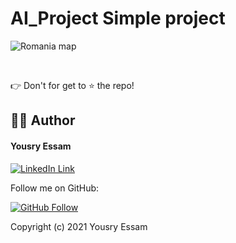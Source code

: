 # AI_Project Simple project 
![Romania map](https://user-images.githubusercontent.com/43790152/97784960-1a142580-1bc4-11eb-9070-39c03eb16df2.png)

<br>

👉 Don't for get to ⭐ the repo!

## 👨‍💻‍ Author

#### Yousry Essam 
[![LinkedIn Link](https://img.shields.io/badge/Connect-Hamza-blue.svg?logo=linkedin&longCache=true&style=social&label=Connect
)](https://www.linkedin.com/in/mhamzadev)

Follow me on GitHub:

[![GitHub Follow](https://img.shields.io/badge/Connect-Hmz-blue.svg?logo=Github&longCache=true&style=social&label=Follow)](https://github.com/YousryEssam)

Copyright (c) 2021 Yousry Essam 
